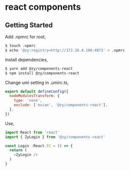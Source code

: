 # react components

## Getting Started

Add .npmrc for root,

```bash
$ touch .npmrc
$ echo '@zy:registry=http://172.16.4.106:4873' > .npmrc
```

Install dependencies,

```bash
$ yarn add @zy/components-react
$ npm install @zy/components-react
```

Change umi setting in .umirc.ts,

```js
export default defineConfig({
  nodeModulesTransform: {
    type: 'none',
    exclude: ['evian', '@zy/components-react'],
  },
})
```

Use,
```js
import React from 'react'
import { ZyLogin } from '@zy/components-react'

const Login :React.FC = () => {
  return (
    <ZyLogin />
  )
}
```